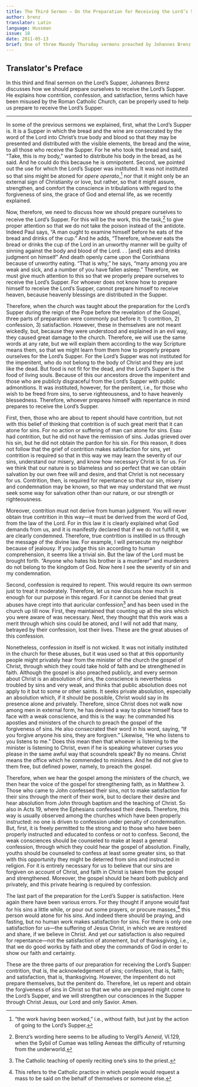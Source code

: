 ```yaml
---
title: The Third Sermon – On the Preparation for Receiving the Lord’s Supper
author: brenz
translator: Latin
language: Hussman
issue: 18
date: 2011-05-13
brief: One of three Maundy Thursday sermons preached by Johannes Brenz.
---
```


## Translator's Preface

In this third and final sermon on the Lord’s Supper, Johannes Brenz discusses how we should prepare ourselves to receive the Lord’s Supper. He explains how contrition, confession, and satisfaction, terms which have been misused by the Roman Catholic Church, can be properly used to help us prepare to receive the Lord’s Supper.

---

In some of the previous sermons we explained, first, what the Lord’s Supper is. It is a Supper in which the bread and the wine are consecrated by the word of the Lord into Christ’s true body and blood so that they may be presented and distributed with the visible elements, the bread and the wine, to all those who receive the Supper. For he who took the bread and said, “Take, this is my body,” wanted to distribute his body in the bread, as he said. And he could do this because he is omnipotent. Second, we pointed out the use for which the Lord’s Supper was instituted. It was not instituted so that sins might be atoned for *opere operato*,[^1] nor that it might only be an external sign of Christianity or love, but rather, so that it might assure, strengthen, and comfort the conscience in tribulations with regard to the forgiveness of sins, the grace of God and eternal life, as we recently explained. 

Now, therefore, we need to discuss how we should prepare ourselves to receive the Lord’s Supper. For this will be the work, this the task,[^2] to give proper attention so that we do not take the poison instead of the antidote. Indeed Paul says, “A man ought to examine himself before he eats of the bread and drinks of the cup.” And he adds, “Therefore, whoever eats the bread or drinks the cup of the Lord in an unworthy manner will be guilty of sinning against the body and blood of the Lord. . . [and] eats and drinks judgment on himself” And death openly came upon the Corinthians because of unworthy eating. “That is why,” he says, “many among you are weak and sick, and a number of you have fallen asleep.” Therefore, we must give much attention to this so that we properly prepare ourselves to receive the Lord’s Supper. For whoever does not know how to prepare himself to receive the Lord’s Supper, cannot prepare himself to receive heaven, because heavenly blessings are distributed in the Supper. 

Therefore, when the church was taught about the preparation for the Lord’s Supper during the reign of the Pope before the revelation of the Gospel, three parts of preparation were commonly put before it: 1) contrition, 2) confession, 3) satisfaction. However, these in themselves are not meant wickedly, but, because they were understood and explained in an evil way, they caused great damage to the church. Therefore, we will use the same words at any rate, but we will explain them according to the way Scripture means them, so that we might learn from them how to properly prepare ourselves for the Lord’s Supper. For the Lord’s Supper was not instituted for the impenitent, who do not belong to the body of Christ and they are just like the dead. But food is not fit for the dead, and the Lord’s Supper is the food of living souls. Because of this our ancestors drove the impenitent and those who are publicly disgraceful from the Lord’s Supper with public admonitions. It was instituted, however, for the penitent, i.e., for those who wish to be freed from sins, to serve righteousness, and to have heavenly blessedness. Therefore, whoever prepares himself with repentance in mind prepares to receive the Lord’s Supper. 

First, then, those who are about to repent should have contrition, but not with this belief of thinking that contrition is of such great merit that it can atone for sins. For no action or suffering of man can atone for sins. Esau had contrition, but he did not have the remission of sins. Judas grieved over his sin, but he did not obtain the pardon for his sin. For this reason, it does not follow that the grief of contrition makes satisfaction for sins, yet contrition is required so that in this way we may learn the severity of our sins, understand our misery, and know how necessary Christ is for us. For we think that our nature is so blameless and so perfect that we can obtain salvation by our own free will and desire, and that Christ is not necessary for us. Contrition, then, is required for repentance so that our sin, misery and condemnation may be known, so that we may understand that we must seek some way for salvation other than our nature, or our strength or righteousness. 

Moreover, contrition must not derive from human judgment. You will never obtain true contrition in this way—it must be derived from the word of God, from the law of the Lord. For in this law it is clearly explained what God demands from us, and it is manifestly declared that if we do not fulfill it, we are clearly condemned. Therefore, true contrition is instilled in us through the message of the divine law. For example, I will persecute my neighbor because of jealousy. If you judge this sin according to human comprehension, it seems like a trivial sin. But the law of the Lord must be brought forth. “Anyone who hates his brother is a murderer” and murderers do not belong to the kingdom of God. Now here I see the severity of sin and my condemnation. 

Second, confession is required to repent. This would require its own sermon just to treat it moderately. Therefore, let us now discuss how much is enough for our purpose in this regard. For it cannot be denied that great abuses have crept into that auricular confession[^3] and has been used in the church up till now. First, they maintained that counting up all the sins which you were aware of was necessary. Next, they thought that this work was a merit through which sins could be atoned, and I will not add that many, betrayed by their confession, lost their lives. These are the great abuses of this confession. 

Nonetheless, confession in itself is not wicked. It was not initially instituted in the church for these abuses, but it was used so that at this opportunity people might privately hear from the minister of the church the gospel of Christ, through which they could take hold of faith and be strengthened in faith. Although the gospel is also preached publicly, and every sermon about Christ is an absolution of sins, the conscience is nevertheless troubled by sins and very weak, and thinks that public absolution does not apply to it but to some or other saints. It seeks private absolution, especially an absolution which, if it should be possible, Christ would say in its presence alone and privately. Therefore, since Christ does not walk now among men in external form, he has devised a way to place himself face to face with a weak conscience, and this is the way: he commanded his apostles and ministers of the church to preach the gospel of the forgiveness of sins. He also consecrated their word in his word, saying, “If you forgive anyone his sins, they are forgiven.” Likewise, “He who listens to you listens to me.” Does this mean then that whoever is listening to the minister is listening to Christ, even if he is speaking whatever curses you please in the same awful way that scoundrels speak? By no means. Christ means the office which he commended to ministers. And he did not give to them free, but defined power, namely, to preach the gospel. 

Therefore, when we hear the gospel among the ministers of the church, we then hear the voice of the gospel for strengthening faith, as in Matthew 3. Those who came to John confessed their sins, not to make satisfaction for their sins through the merit of their work, but to declare their desire and hear absolution from John through baptism and the teaching of Christ. So also in Acts 19, where the Ephesians confessed their deeds. Therefore, this way is usually observed among the churches which have been properly instructed: no one is driven to confession under penalty of condemnation. But, first, it is freely permitted to the strong and to those who have been properly instructed and educated to confess or not to confess. Second, the weak consciences should be counseled to make at least a general confession, through which they could hear the gospel of absolution. Finally, youths should be counseled to confess at least some greater sins, so that with this opportunity they might be deterred from sins and instructed in religion. For it is entirely necessary for us to believe that our sins are forgiven on account of Christ, and faith in Christ is taken from the gospel and strengthened. Moreover, the gospel should be heard both publicly and privately, and this private hearing is required by confession.

The last part of the preparation for the Lord’s Supper is satisfaction. Here again there have been various errors. For they thought if anyone would fast for his sins a little while, or pour out some prayers, or procure masses,[^4] this person would atone for his sins. And indeed there should be praying, and fasting, but no human work makes satisfaction for sins. For there is only one satisfaction for us––the suffering of Jesus Christ, in which we are restored and share, if we believe in Christ. And yet our satisfaction is also required for repentance––not the satisfaction of atonement, but of thanksgiving, i.e., that we do good works by faith and obey the commands of God in order to show our faith and certainty. 

These are the three parts of our preparation for receiving the Lord’s Supper: contrition, that is, the acknowledgement of sins; confession, that is, faith; and satisfaction, that is, thanksgiving. However, the impenitent do not prepare themselves, but the penitent do. Therefore, let us repent and obtain the forgiveness of sins in Christ so that we who are prepared might come to the Lord’s Supper, and we will strengthen our consciences in the Supper through Christ Jesus, our Lord and only Savior. Amen. 

[^1]: “the work having been worked,” i.e., without faith, but just by the action of going to the Lord’s Supper.

[^2]: Brenz’s wording here seems to be alluding to Vergil’s *Aeneid*, VI.129, when the Sybil of Cumae was telling Aeneas the difficulty of returning from the underworld.

[^3]: The Catholic teaching of openly reciting one’s sins to the priest.

[^4]: This refers to the Catholic practice in which people would request a mass to be said on the behalf of themselves or someone else.